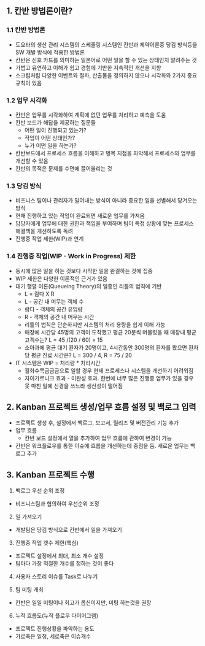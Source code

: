 ## 1. 칸반 방법론이란?
### 1.1 칸반 방법론
* 도요타의 생산 관리 시스템의 스케줄링 시스템인 칸반과 제약이론중 당김 방식등을 SW 개발 방식에 적용한 방법론
* 칸반은 신호 카드를 의미하는 일본어로 어떤 일을 할 수 있는 상태인지 알려주는 것
* 가볍고 유연하고 이해가 쉽고 경험에 기반한 지속적인 개선을 지향
* 스크럼처럼 다양한 이벤트와 절차, 산출물을 정의하지 않으나 시각화와 2가지 중요 규칙이 있음

### 1.2 업무 시각화
* 칸반은 업무를 시각화하여 계획에 없던 업무를 처리하고 예측을 도움
* 칸반 보드가 해답을 제공하는 질문들
  * 어떤 일이 진행되고 있는가?
  * 작업이 어떤 상태인가?
  * 누가 어떤 일을 하는가?
* 칸반보드에서 프로세스 흐름을 이해하고 병목 지점을 파악해서 프로세스와 업무를 개선할 수 있음
* 칸반의 목적은 문제를 수면에 끌어올리는 것

### 1.3 당김 방식
* 비즈니스 팀이나 관리자가 밀어내는 방식이 아니라 중요한 일을 선별해서 당겨오는 방식
* 현재 진행하고 있는 작업이 완료되면 새로운 업무를 가져옴
* 담당자에게 업무에 대한 권한과 책임을 부여하며 팀이 특정 상황에 맞는 프로세스 해결책을 개선하도록 독려
* 진행중 작업 제한(WIP)과 연계

### 1.4 진행중 작업(WIP - Work in Progress) 제한
* 동시에 많은 일을 하는 것보다 시작한 일을 완결하는 것에 집중
* WIP 제한은 다양한 이론적인 근거가 있음
* 대기 행렬 이론(Queueing Theory)의 일종인 리틀의 법칙에 기반
  * L = 람다 X R
  * L - 공간 내 머무는 객체 수
  * 람다 - 객체의 공간 유입량
  * R - 객체의 공간 내 머무는 시간
  * 리틀의 법칙은 단순하지만 시스템의 처리 용량을 쉽게 이해 가능
  * 매장에 시간당 45명의 고객이 도착했고 평균 20분씩 머물렀을 때 매장내 평균 고객수는? L = 45 /(20 / 60) = 15
  * 소아과에 평균 대기 환자가 20명이고, 4시간동안 300명의 환자를 봤으면 환자당 평균 진료 시간은? L = 300 / 4, R = 75 / 20
* IT 시스템은 WIP = 처리량 * 처리시간
  * 월화수목금금금으로 일할 경우 현재 프로세스나 시스템을 개선하기 어려워짐
  * 자이가르니크 효과 - 미완성 효과. 한번에 너무 많은 진행중 업무가 있을 경우 못 마친 일에 신경을 쓰느라 생산성이 떨어짐

## 2. Kanban 프로젝트 생성/업무 흐름 설정 및 백로그 입력
* 프로젝트 생성 후, 설정에서 백로그, 보고서, 릴리즈 및 버전관리 기능 추가
* 업무 흐름
  * 칸반 보드 설정에서 열을 추가하여 업무 흐름에 관하여 변경이 가능
* 칸반은 워크플로우를 통한 이슈에 흐름을 개선하는데 중점을 둠. 새로운 업무는 백로그 추가

## 3. Kanban 프로젝트 수행
1. 백로그 우선 순위 조정
  * 비즈니스팀과 협의하여 우선순위 조정

2. 일 가져오기
  * 개발팀은 당김 방식으로 칸반에서 일을 가져오기

3. 진행중 작업 갯수 제한(핵심)
  * 프로젝트 설정에서 최대, 최소 개수 설정
  * 팀마다 가장 적절한 개수를 정하는 것이 좋다

4. 사용자 스토리 이슈를 Task로 나누기

5. 팀 미팅 개최
  * 칸반은 일일 미팅이나 회고가 옵션이지만, 미팅 하는것을 권장

6. 누적 흐름도(누적 플로우 다이어그램)
  * 프로젝트 진행상황을 파악하는 용도
  * 가로축은 일정, 세로축은 이슈개수

